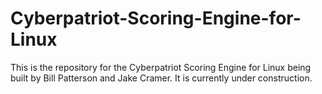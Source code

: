 # Cyberpatriot-Scoring-Engine-for-Linux
This is the repository for the Cyberpatriot Scoring Engine for Linux being built by Bill Patterson and Jake Cramer. It is currently under construction.
